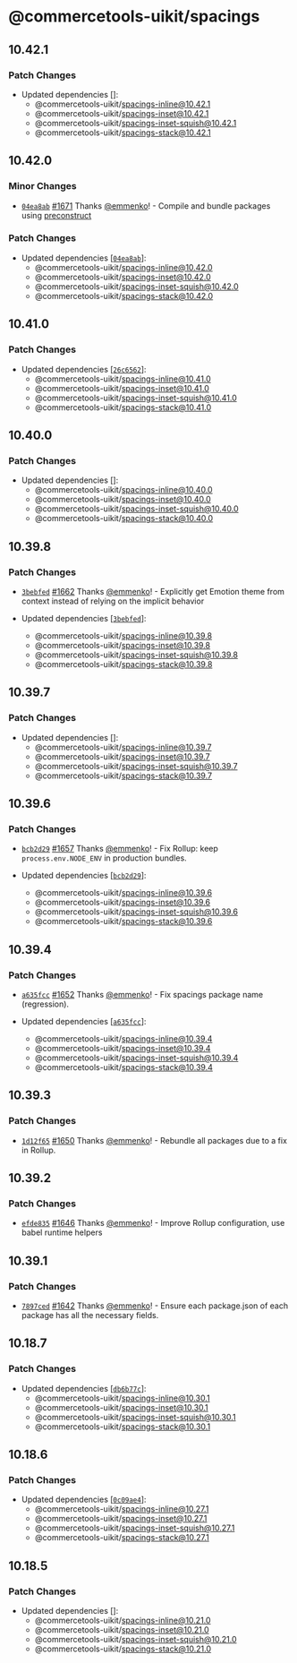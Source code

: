 # @commercetools-uikit/spacings

## 10.42.1

### Patch Changes

- Updated dependencies []:
  - @commercetools-uikit/spacings-inline@10.42.1
  - @commercetools-uikit/spacings-inset@10.42.1
  - @commercetools-uikit/spacings-inset-squish@10.42.1
  - @commercetools-uikit/spacings-stack@10.42.1

## 10.42.0

### Minor Changes

- [`04ea8ab`](https://github.com/commercetools/ui-kit/commit/04ea8abdfbada5fedd9a932743323762fb790fd0) [#1671](https://github.com/commercetools/ui-kit/pull/1671) Thanks [@emmenko](https://github.com/emmenko)! - Compile and bundle packages using [preconstruct](https://preconstruct.tools)

### Patch Changes

- Updated dependencies [[`04ea8ab`](https://github.com/commercetools/ui-kit/commit/04ea8abdfbada5fedd9a932743323762fb790fd0)]:
  - @commercetools-uikit/spacings-inline@10.42.0
  - @commercetools-uikit/spacings-inset@10.42.0
  - @commercetools-uikit/spacings-inset-squish@10.42.0
  - @commercetools-uikit/spacings-stack@10.42.0

## 10.41.0

### Patch Changes

- Updated dependencies [[`26c6562`](https://github.com/commercetools/ui-kit/commit/26c65622f7f1911f51fc0056ade2d0c8ec8af0a1)]:
  - @commercetools-uikit/spacings-inline@10.41.0
  - @commercetools-uikit/spacings-inset@10.41.0
  - @commercetools-uikit/spacings-inset-squish@10.41.0
  - @commercetools-uikit/spacings-stack@10.41.0

## 10.40.0

### Patch Changes

- Updated dependencies []:
  - @commercetools-uikit/spacings-inline@10.40.0
  - @commercetools-uikit/spacings-inset@10.40.0
  - @commercetools-uikit/spacings-inset-squish@10.40.0
  - @commercetools-uikit/spacings-stack@10.40.0

## 10.39.8

### Patch Changes

- [`3bebfed`](https://github.com/commercetools/ui-kit/commit/3bebfed8f7468f247be2cef30e274088138166e5) [#1662](https://github.com/commercetools/ui-kit/pull/1662) Thanks [@emmenko](https://github.com/emmenko)! - Explicitly get Emotion theme from context instead of relying on the implicit behavior

- Updated dependencies [[`3bebfed`](https://github.com/commercetools/ui-kit/commit/3bebfed8f7468f247be2cef30e274088138166e5)]:
  - @commercetools-uikit/spacings-inline@10.39.8
  - @commercetools-uikit/spacings-inset@10.39.8
  - @commercetools-uikit/spacings-inset-squish@10.39.8
  - @commercetools-uikit/spacings-stack@10.39.8

## 10.39.7

### Patch Changes

- Updated dependencies []:
  - @commercetools-uikit/spacings-inline@10.39.7
  - @commercetools-uikit/spacings-inset@10.39.7
  - @commercetools-uikit/spacings-inset-squish@10.39.7
  - @commercetools-uikit/spacings-stack@10.39.7

## 10.39.6

### Patch Changes

- [`bcb2d29`](https://github.com/commercetools/ui-kit/commit/bcb2d29956c959b09c32a1cedaee5ae2fadf034e) [#1657](https://github.com/commercetools/ui-kit/pull/1657) Thanks [@emmenko](https://github.com/emmenko)! - Fix Rollup: keep `process.env.NODE_ENV` in production bundles.

- Updated dependencies [[`bcb2d29`](https://github.com/commercetools/ui-kit/commit/bcb2d29956c959b09c32a1cedaee5ae2fadf034e)]:
  - @commercetools-uikit/spacings-inline@10.39.6
  - @commercetools-uikit/spacings-inset@10.39.6
  - @commercetools-uikit/spacings-inset-squish@10.39.6
  - @commercetools-uikit/spacings-stack@10.39.6

## 10.39.4

### Patch Changes

- [`a635fcc`](https://github.com/commercetools/ui-kit/commit/a635fcc8105b81545baaa684751432769cc0d94a) [#1652](https://github.com/commercetools/ui-kit/pull/1652) Thanks [@emmenko](https://github.com/emmenko)! - Fix spacings package name (regression).

- Updated dependencies [[`a635fcc`](https://github.com/commercetools/ui-kit/commit/a635fcc8105b81545baaa684751432769cc0d94a)]:
  - @commercetools-uikit/spacings-inline@10.39.4
  - @commercetools-uikit/spacings-inset@10.39.4
  - @commercetools-uikit/spacings-inset-squish@10.39.4
  - @commercetools-uikit/spacings-stack@10.39.4

## 10.39.3

### Patch Changes

- [`1d12f65`](https://github.com/commercetools/ui-kit/commit/1d12f65d06e237b500b27749e9ee93b4fababacb) [#1650](https://github.com/commercetools/ui-kit/pull/1650) Thanks [@emmenko](https://github.com/emmenko)! - Rebundle all packages due to a fix in Rollup.

## 10.39.2

### Patch Changes

- [`efde835`](https://github.com/commercetools/ui-kit/commit/efde83584d00f1e3147d179f3ee8233a325b515b) [#1646](https://github.com/commercetools/ui-kit/pull/1646) Thanks [@emmenko](https://github.com/emmenko)! - Improve Rollup configuration, use babel runtime helpers

## 10.39.1

### Patch Changes

- [`7897ced`](https://github.com/commercetools/ui-kit/commit/7897cede31440e29ce8afdb2b17fa23462f6f211) [#1642](https://github.com/commercetools/ui-kit/pull/1642) Thanks [@emmenko](https://github.com/emmenko)! - Ensure each package.json of each package has all the necessary fields.

## 10.18.7

### Patch Changes

- Updated dependencies [[`db6b77c`](https://github.com/commercetools/ui-kit/commit/db6b77c3baf110136440dfc7c6d42cace74eb85e)]:
  - @commercetools-uikit/spacings-inline@10.30.1
  - @commercetools-uikit/spacings-inset@10.30.1
  - @commercetools-uikit/spacings-inset-squish@10.30.1
  - @commercetools-uikit/spacings-stack@10.30.1

## 10.18.6

### Patch Changes

- Updated dependencies [[`0c09ae4`](https://github.com/commercetools/ui-kit/commit/0c09ae4c3ceaeb65af57bdfcb7ed07c64eff8cb4)]:
  - @commercetools-uikit/spacings-inline@10.27.1
  - @commercetools-uikit/spacings-inset@10.27.1
  - @commercetools-uikit/spacings-inset-squish@10.27.1
  - @commercetools-uikit/spacings-stack@10.27.1

## 10.18.5

### Patch Changes

- Updated dependencies []:
  - @commercetools-uikit/spacings-inline@10.21.0
  - @commercetools-uikit/spacings-inset@10.21.0
  - @commercetools-uikit/spacings-inset-squish@10.21.0
  - @commercetools-uikit/spacings-stack@10.21.0
